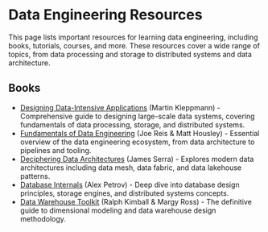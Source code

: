 # Data Engineering Resources

This page lists important resources for learning data engineering, including books, tutorials, courses, and more. These resources cover a wide range of topics, from data processing and storage to distributed systems and data architecture.

## Books

- [Designing Data-Intensive Applications](https://www.oreilly.com/library/view/designing-data-intensive-applications/9781491903063/) (Martin Kleppmann) - Comprehensive guide to designing large-scale data systems, covering fundamentals of data processing, storage, and distributed systems.
- [Fundamentals of Data Engineering](https://www.oreilly.com/library/view/fundamentals-of-data/9781098108298/) (Joe Reis & Matt Housley) - Essential overview of the data engineering ecosystem, from data architecture to pipelines and tooling.
- [Deciphering Data Architectures](https://www.oreilly.com/library/view/deciphering-data-architectures/9781098150754/) (James Serra) - Explores modern data architectures including data mesh, data fabric, and data lakehouse patterns.
- [Database Internals](https://www.oreilly.com/library/view/database-internals/9781492040330/) (Alex Petrov) - Deep dive into database design principles, storage engines, and distributed systems concepts.
- [Data Warehouse Toolkit](https://www.amazon.com/Data-Warehouse-Toolkit-Definitive-Dimensional/dp/B01ABXEKI8) (Ralph Kimball & Margy Ross) - The definitive guide to dimensional modeling and data warehouse design methodology.
